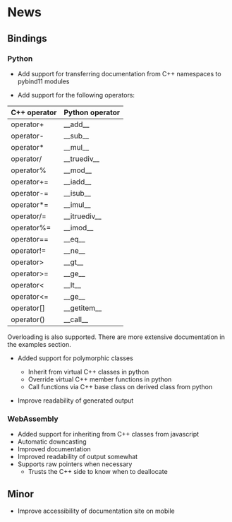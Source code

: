 # News #

## Bindings ##

### Python ###

* Add support for transferring documentation from C++ namespaces to pybind11 modules

* Add support for the following operators:

| C++ operator      | Python operator       |
|:----------------- |:--------------------- |
| operator+         | \_\_add\_\_           |
| operator-         | \_\_sub\_\_           |
| operator*         | \_\_mul\_\_           |
| operator/         | \_\_truediv\_\_       |
| operator%         | \_\_mod\_\_           |
| operator+=        | \_\_iadd\_\_          |
| operator-=        | \_\_isub\_\_          |
| operator*=        | \_\_imul\_\_          |
| operator/=        | \_\_itruediv\_\_      |
| operator%=        | \_\_imod\_\_          |
| operator==        | \_\_eq\_\_            |
| operator!=        | \_\_ne\_\_            |
| operator>         | \_\_gt\_\_            |
| operator>=        | \_\_ge\_\_            |
| operator<         | \_\_lt\_\_            |
| operator<=        | \_\_ge\_\_            |
| operator[]        | \_\_getitem\_\_       |
| operator()        | \_\_call\_\_          |


Overloading is also supported. There are more extensive documentation in the examples section.

* Added support for polymorphic classes
  * Inherit from virtual C++ classes in python
  * Override virtual C++ member functions in python
  * Call functions via C++ base class on derived class from python

* Improve readability of generated output

### WebAssembly ###

* Added support for inheriting from C++ classes from javascript
* Automatic downcasting
* Improved documentation
* Improved readability of output somewhat
* Supports raw pointers when necessary
  * Trusts the C++ side to know when to deallocate

## Minor ##

* Improve accessibility of documentation site on mobile
